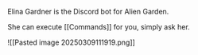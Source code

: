 Elina Gardner is the Discord bot for Alien Garden. 

She can execute [[Commands]] for you, simply ask her.


![[Pasted image 20250309111919.png]]